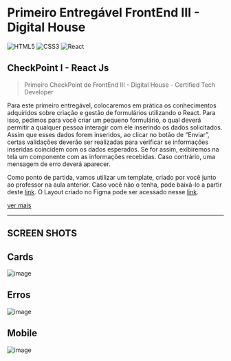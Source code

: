 # Primeiro Entregável FrontEnd III - Digital House

![HTML5](https://img.shields.io/badge/html5-%23E34F26.svg?style=for-the-badge&logo=html5&logoColor=white)
![CSS3](https://img.shields.io/badge/css3-%231572B6.svg?style=for-the-badge&logo=css3&logoColor=white)
![React](https://img.shields.io/badge/react-%2320232a.svg?style=for-the-badge&logo=react&logoColor=%2361DAFB)

## CheckPoint I - React Js

> Primeiro CheckPoint de FrontEnd III - Digital House - Certified Tech Developer

Para este primeiro entregável, colocaremos em prática os conhecimentos adquiridos sobre criação e gestão de formulários utilizando o React. Para isso, pedimos para você criar um pequeno formulário, o qual deverá permitir a qualquer pessoa interagir com ele inserindo os dados solicitados. Assim que esses dados forem inseridos, ao clicar no botão de “Enviar”, certas validações deverão ser realizadas para verificar se informações inseridas coincidem com os dados esperados. Se for assim, exibiremos na tela um componente com as informações recebidas. Caso contrário, uma mensagem de erro deverá aparecer.

Como ponto de partida, vamos utilizar um template, criado por você junto ao professor na aula anterior. Caso você não o tenha, pode baixá-lo a partir deste [link](https://github.com/IvinRodrigues/ctd-fe3-first-checkpoint). O Layout criado no Figma pode ser acessado nesse [link](https://www.figma.com/file/j3Awfr71PeNZrQ8tLybmBP/Checkpoint-1---Front-3?node-id=0%3A1).

[ver mais](https://docs.google.com/document/d/1WDidz4wDkJsUfp74XkHsvJpZ3uT4z80iL3HbFb_IJkQ/edit#)

---

## SCREEN SHOTS 

## Cards
![image](https://user-images.githubusercontent.com/5773748/201173150-f00c6a2b-b5ed-4ce2-9c05-a5c55ca40bfb.png)

## Erros
![image](https://user-images.githubusercontent.com/5773748/201173346-746700df-8a8e-4b25-bc4f-3d13a60e555b.png)

## Mobile
![image](https://user-images.githubusercontent.com/5773748/201174155-5b27c3eb-f8ef-4847-ad6c-3695517b2576.png)





